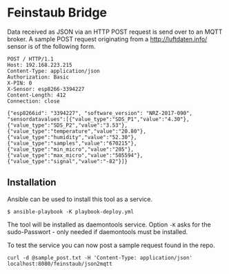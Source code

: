 Feinstaub Bridge
================

Data received as JSON via an HTTP POST request is send over to an MQTT
broker. A sample POST request originating from a http://luftdaten.info/ 
sensor is of the following form.

````
POST / HTTP/1.1
Host: 192.168.223.215
Content-Type: application/json
Authorization: Basic
X-PIN: 0
X-Sensor: esp8266-3394227
Content-Length: 412
Connection: close

{"esp8266id": "3394227", "software_version": "NRZ-2017-090", "sensordatavalues":[{"value_type":"SDS_P1","value":"4.30"},{"value_type":"SDS_P2","value":"3.53"},{"value_type":"temperature","value":"20.80"},{"value_type":"humidity","value":"52.30"},{"value_type":"samples","value":"670215"},{"value_type":"min_micro","value":"205"},{"value_type":"max_micro","value":"505594"},{"value_type":"signal","value":"-82"}]}
````

Installation
------------

Ansible can be used to install this tool as a service.

    $ ansible-playbook -K playbook-deploy.yml
    
The tool will be installed as daemontools service. Option ``-K`` asks for the 
sudo-Passwort - only needed if daemontools must be installed.

To test the service you can now post a sample request found in the
repo.

    curl -d @sample_post.txt -H 'Content-Type: application/json' localhost:8080/feinstaub/json2mqtt

